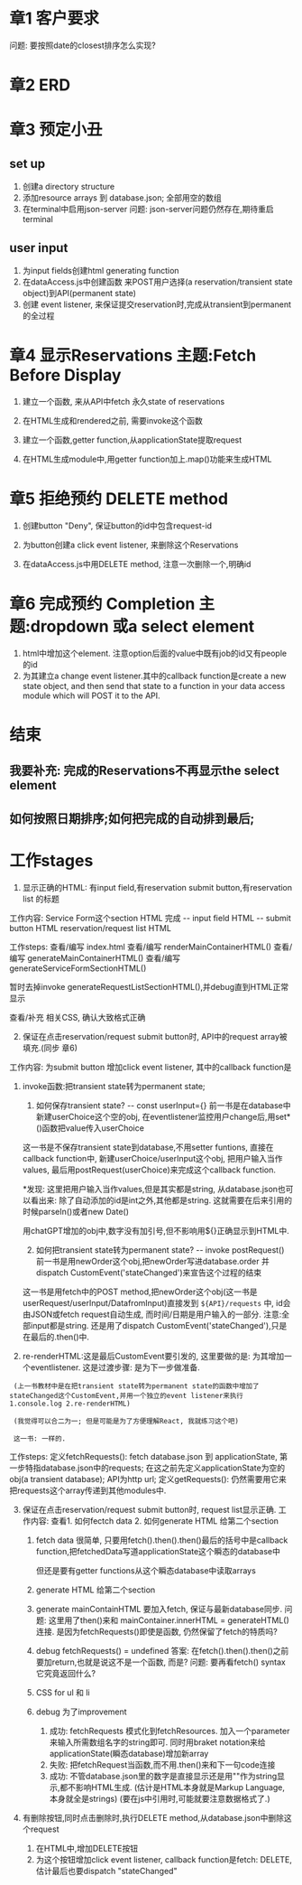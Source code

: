 # 章1 客户要求
问题: 要按照date的closest排序怎么实现?

# 章2 ERD

# 章3 预定小丑
## set up 
 1. 创建a directory structure
 2. 添加resource arrays 到 database.json; 全部用空的数组
 3. 在terminal中启用json-server 
    问题: json-server问题仍然存在,期待重启terminal

## user input
 1. 为input fields创建html generating function
 2. 在dataAccess.js中创建函数
    来POST用户选择(a reservation/transient state object)到API(permanent state)
 3. 创建 event listener,
    来保证提交reservation时,完成从transient到permanent的全过程

# 章4 显示Reservations 主题:Fetch Before Display
 1. 建立一个函数, 来从API中fetch 永久state of reservations
 2. 在HTML生成和rendered之前, 需要invoke这个函数

 3. 建立一个函数,getter function,从applicationState提取request
 4. 在HTML生成module中,用getter function加上.map()功能来生成HTML

# 章5 拒绝预约 DELETE method
 1. 创建button "Deny", 保证button的id中包含request-id
 2. 为button创建a click event listener, 来删除这个Reservations

 3. 在dataAccess.js中用DELETE method, 注意一次删除一个,明确id

# 章6 完成预约 Completion 主题:dropdown 或a select element
 1. html中增加这个element. 注意option后面的value中既有job的id又有people的id
 2. 为其建立a change event listener.其中的callback function是create a new state object, and then send that state to a function in your data access module which will POST it to the API.

# 结束 
## 我要补充: 完成的Reservations不再显示the select element
## 如何按照日期排序;如何把完成的自动排到最后;

# 工作stages
1. 显示正确的HTML: 有input field,有reservation submit button,有reservation list 的标题
 
 工作内容:
    Service Form这个section HTML 完成
      -- input field HTML
      -- submit button HTML
    reservation/request list HTML
 
 工作steps:
   查看/编写 index.html
   查看/编写 renderMainContainerHTML()
   查看/编写 generateMainContainerHTML()
   查看/编写 generateServiceFormSectionHTML()

   暂时去掉invoke generateRequestListSectionHTML(),并debug直到HTML正常显示

   查看/补充 相关CSS, 确认大致格式正确

2. 保证在点击reservation/request submit button时, API中的request array被填充.(同步 章6)

 工作内容:
   为submit button 增加click event listener, 其中的callback function是 
   1. invoke函数:把transient state转为permanent state; 

      1. 如何保存transient state? -- const userInput={}
      前一书是在database中新建userChoice这个空的obj, 在eventlistener监控用户change后,用set*()函数把value传入userChoice

      这一书是不保存transient state到database,不用setter funtions,
      直接在callback function中, 新建userChoice/userInput这个obj, 把用户输入当作values,
      最后用postRequest(userChoice)来完成这个callback function.
      
      *发现:
         这里把用户输入当作values,但是其实都是string, 从database.json也可以看出来: 除了自动添加的id是int之外,其他都是string. 这就需要在后来引用的时候parseIn()或者new Date()

         用chatGPT增加的obj中,数字没有加引号,但不影响用${}正确显示到HTML中.
   
      2. 如何把transient state转为permanent state? -- invoke postRequest()
      前一书是用newOrder这个obj,把newOrder写进database.order
      并dispatch CustomEvent('stateChanged')来宣告这个过程的结束

      这一书是用fetch中的POST method,把newOrder这个obj(这一书是userRequest/userInput/DatafromInput)直接发到 `${API}/requests` 中, id会由JSON或fetch request自动生成, 而时间/日期是用户输入的一部分. 注意:全部input都是string.
      还是用了dispatch CustomEvent('stateChanged'),只是在最后的.then()中.

   2. re-renderHTML:这是最后CustomEvent要引发的, 这里要做的是: 为其增加一个eventlistener. 
      这是过渡步骤: 是为下一步做准备.

     (上一书教材中是在把transient state转为permanent state的函数中增加了stateChanged这个CustomEvent,并用一个独立的event listener来执行1.console.log 2.re-renderHTML)

     (我觉得可以合二为一; 但是可能是为了方便理解React, 我就练习这个吧)

     这一书: 一样的.

 工作steps:
   定义fetchRequests(): fetch database.json 到 applicationState, 第一步特指database.json中的requests; 
      在这之前先定义applicationState为空的obj(a transient database); API为http url;
   定义getRequests(): 仍然需要用它来把requests这个array传递到其他modules中.

3. 保证在点击reservation/request submit button时, request list显示正确.
 工作内容: 查看1. 如何fectch data 2. 如何generate HTML 给第二个section
   1. fetch data
      很简单, 只要用fetch().then().then()最后的括号中是callback function,把fetchedData写道applicationState这个瞬态的database中

      但还是要有getter functions从这个瞬态database中读取arrays
   2. generate HTML 给第二个section
   3. generate mainContainHTML 要加入fetch, 保证与最新database同步. 
      问题: 这里用了then()来和 mainContainer.innerHTML = generateHTML() 连接.
            是因为fetchRequests()即使是函数, 仍然保留了fetch的特质吗?
   4. debug
      fetchRequests() = undefined
      答案: 在fetch().then().then()之前要加return,也就是说这不是一个函数, 而是?
      问题: 要再看fetch() syntax 它究竟返回什么?
   5. CSS for ul 和 li
   6. debug 为了improvement
      1. 成功: fetchRequests 模式化到fetchResources. 加入一个parameter来输入所需数组名字的string即可. 同时用braket notation来给applicationState(瞬态database)增加新array
      2. 失败: 把fetchRequest当函数,而不用.then()来和下一句code连接
      3. 成功: 不管database.json里的数字是直接显示还是用""作为string显示,都不影响HTML生成.
         (估计是HTML本身就是Markup Language, 本身就全是strings)
         (要在js中引用时,可能就要注意数据格式了.)

4. 有删除按钮,同时点击删除时,执行DELETE method,从database.json中删除这个request
   1. 在HTML中,增加DELETE按钮
   2. 为这个按钮增加click event listener, callback function是fetch: DELETE, 估计最后也要dispatch "stateChanged"